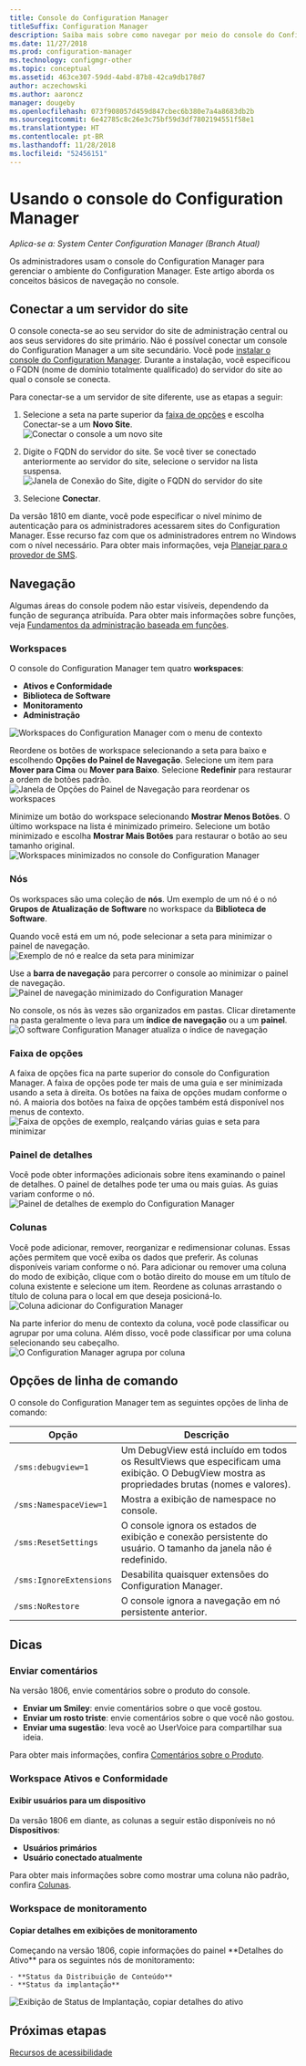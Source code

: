 ```yaml
---
title: Console do Configuration Manager
titleSuffix: Configuration Manager
description: Saiba mais sobre como navegar por meio do console do Configuration Manager.
ms.date: 11/27/2018
ms.prod: configuration-manager
ms.technology: configmgr-other
ms.topic: conceptual
ms.assetid: 463ce307-59dd-4abd-87b8-42ca9db178d7
author: aczechowski
ms.author: aaroncz
manager: dougeby
ms.openlocfilehash: 073f908057d459d847cbec6b380e7a4a8683db2b
ms.sourcegitcommit: 6e42785c8c26e3c75bf59d3df7802194551f58e1
ms.translationtype: HT
ms.contentlocale: pt-BR
ms.lasthandoff: 11/28/2018
ms.locfileid: "52456151"
---
```

# <a name="using-the-configuration-manager-console"></a>Usando o console do Configuration Manager

*Aplica-se a: System Center Configuration Manager (Branch Atual)*

Os administradores usam o console do Configuration Manager para gerenciar o ambiente do Configuration Manager. Este artigo aborda os conceitos básicos de navegação no console.  



## <a name="connect-to-a-site-server"></a>Conectar a um servidor do site

O console conecta-se ao seu servidor do site de administração central ou aos seus servidores do site primário. Não é possível conectar um console do Configuration Manager a um site secundário. Você pode [instalar o console do Configuration Manager](/sccm/core/servers/deploy/install/install-consoles). Durante a instalação, você especificou o FQDN (nome de domínio totalmente qualificado) do servidor do site ao qual o console se conecta. 

Para conectar-se a um servidor de site diferente, use as etapas a seguir: 

1. Selecione a seta na parte superior da [faixa de opções](#ribbon) e escolha Conectar-se a um **Novo Site**.  
    ![Conectar o console a um novo site](media/connect-to-a-new-site.png)  

2. Digite o FQDN do servidor do site. Se você tiver se conectado anteriormente ao servidor do site, selecione o servidor na lista suspensa.  
    ![Janela de Conexão do Site, digite o FQDN do servidor do site](media/site-server-fqdn.png)  

3. Selecione **Conectar**.  


Da versão 1810 em diante, você pode especificar o nível mínimo de autenticação para os administradores acessarem sites do Configuration Manager. Esse recurso faz com que os administradores entrem no Windows com o nível necessário. Para obter mais informações, veja [Planejar para o provedor de SMS](/sccm/core/plan-design/hierarchy/plan-for-the-sms-provider#bkmk_auth). <!--1357013-->  



## <a name="navigation"></a>Navegação

Algumas áreas do console podem não estar visíveis, dependendo da função de segurança atribuída. Para obter mais informações sobre funções, veja [Fundamentos da administração baseada em funções](/sccm/core/understand/fundamentals-of-role-based-administration). 


### <a name="workspaces"></a>Workspaces

O console do Configuration Manager tem quatro **workspaces**: 
   - **Ativos e Conformidade**  
   - **Biblioteca de Software**  
   - **Monitoramento**  
   - **Administração**  

![Workspaces do Configuration Manager com o menu de contexto](media/configuration-manager-workspaces.png)  

Reordene os botões de workspace selecionando a seta para baixo e escolhendo **Opções do Painel de Navegação**. Selecione um item para **Mover para Cima** ou **Mover para Baixo**. Selecione **Redefinir** para restaurar a ordem de botões padrão.  
 ![Janela de Opções do Painel de Navegação para reordenar os workspaces](media/navigation-pane-options.png)  

Minimize um botão do workspace selecionando **Mostrar Menos Botões**. O último workspace na lista é minimizado primeiro. Selecione um botão minimizado e escolha **Mostrar Mais Botões** para restaurar o botão ao seu tamanho original.   
![Workspaces minimizados no console do Configuration Manager](media/workspace-buttons.png)  


### <a name="nodes"></a>Nós

Os workspaces são uma coleção de **nós**. Um exemplo de um nó é o nó **Grupos de Atualização de Software** no workspace da **Biblioteca de Software**. 

Quando você está em um nó, pode selecionar a seta para minimizar o painel de navegação.  
![Exemplo de nó e realce da seta para minimizar](media/software-update-groups-node.png)  

Use a **barra de navegação** para percorrer o console ao minimizar o painel de navegação.  
![Painel de navegação minimizado do Configuration Manager](media/minimized-navigation-pane.png)  

No console, os nós às vezes são organizados em pastas. Clicar diretamente na pasta geralmente o leva para um **índice de navegação** ou a um **painel**.  
![O software Configuration Manager atualiza o índice de navegação](media/software-updates-navigation-index.png)  


### <a name="ribbon"></a>Faixa de opções 

A faixa de opções fica na parte superior do console do Configuration Manager. A faixa de opções pode ter mais de uma guia e ser minimizada usando a seta à direita. Os botões na faixa de opções mudam conforme o nó. A maioria dos botões na faixa de opções também está disponível nos menus de contexto.  
![Faixa de opções de exemplo, realçando várias guias e seta para minimizar](media/ribbon.png)   


### <a name="details-pane"></a>Painel de detalhes

Você pode obter informações adicionais sobre itens examinando o painel de detalhes. O painel de detalhes pode ter uma ou mais guias. As guias variam conforme o nó. 
![Painel de detalhes de exemplo do Configuration Manager](media/details-pane.png)   


### <a name="columns"></a>Colunas 

Você pode adicionar, remover, reorganizar e redimensionar colunas. Essas ações permitem que você exiba os dados que preferir. As colunas disponíveis variam conforme o nó. Para adicionar ou remover uma coluna do modo de exibição, clique com o botão direito do mouse em um título de coluna existente e selecione um item. Reordene as colunas arrastando o título de coluna para o local em que deseja posicioná-lo.  
![Coluna adicionar do Configuration Manager](media/add-columns.png)  

Na parte inferior do menu de contexto da coluna, você pode classificar ou agrupar por uma coluna. Além disso, você pode classificar por uma coluna selecionando seu cabeçalho.  
![O Configuration Manager agrupa por coluna](media/column-group-by.png)  



## <a name="command-line-options"></a>Opções de linha de comando

O console do Configuration Manager tem as seguintes opções de linha de comando:

|Opção|Descrição|  
|------------|-----------------|  
|`/sms:debugview=1`|Um DebugView está incluído em todos os ResultViews que especificam uma exibição. O DebugView mostra as propriedades brutas (nomes e valores).|  
|`/sms:NamespaceView=1`|Mostra a exibição de namespace no console.|  
|`/sms:ResetSettings`|O console ignora os estados de exibição e conexão persistente do usuário. O tamanho da janela não é redefinido.|  
|`/sms:IgnoreExtensions`|Desabilita quaisquer extensões do Configuration Manager.|  
|`/sms:NoRestore`|O console ignora a navegação em nó persistente anterior.|  



## <a name="tips"></a>Dicas

### <a name="send-feedback"></a>Enviar comentários
<!--1357542-->

Na versão 1806, envie comentários sobre o produto do console.  
   
- **Enviar um Smiley**: envie comentários sobre o que você gostou.
- **Enviar um rosto triste**: envie comentários sobre o que você não gostou. 
- **Enviar uma sugestão**: leva você ao UserVoice para compartilhar sua ideia. 
 
Para obter mais informações, confira [Comentários sobre o Produto](/sccm/core/understand/find-help#BKMK_1806Feedback).


### <a name="assets-and-compliance-workspace"></a>Workspace Ativos e Conformidade

#### <a name="view-users-for-a-device"></a>Exibir usuários para um dispositivo
Da versão 1806 em diante, as colunas a seguir estão disponíveis no nó **Dispositivos**:
- **Usuários primários** <!--1357280-->  
- **Usuário conectado atualmente** <!--1358202-->  

Para obter mais informações sobre como mostrar uma coluna não padrão, confira [Colunas](#columns).


### <a name="monitoring-workspace"></a>Workspace de monitoramento

#### <a name="copy-details-in-monitoring-views"></a>Copiar detalhes em exibições de monitoramento
<!--1357856--> Começando na versão 1806, copie informações do painel **Detalhes do Ativo** para os seguintes nós de monitoramento: 
    - **Status da Distribuição de Conteúdo**  
    - **Status da implantação**  

![Exibição de Status de Implantação, copiar detalhes do ativo](media/1810-deployment-status.PNG)



## <a name="next-steps"></a>Próximas etapas

[Recursos de acessibilidade](/sccm/core/understand/accessibility-features)

